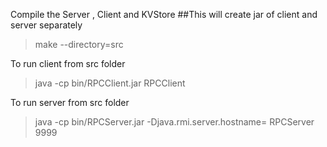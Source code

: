 Compile the Server , Client and KVStore  ##This will create jar of client and server separately
> make --directory=src

To run client from src folder
> java -cp bin/RPCClient.jar RPCClient <ServerIPaddress>

To run server from src folder
> java -cp bin/RPCServer.jar -Djava.rmi.server.hostname=<ServerIPaddress> RPCServer 9999